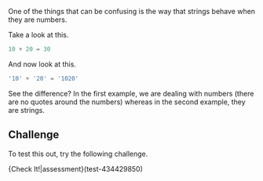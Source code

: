 One of the things that can be confusing is the way that strings behave when they are numbers.

Take a look at this.

```javascript
10 + 20 = 30
```

And now look at this.

```javascript
'10' + '20' = '1020'
```

See the difference? In the first example, we are dealing with numbers (there are no quotes around the numbers) whereas in the second example, they are strings.

## Challenge
To test this out, try the following challenge.

{Check It!|assessment}(test-434429850)

